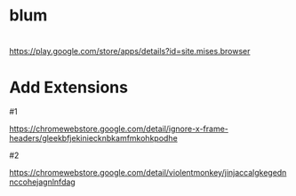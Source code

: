 # blum
#
https://play.google.com/store/apps/details?id=site.mises.browser

# Add Extensions
#1

https://chromewebstore.google.com/detail/ignore-x-frame-headers/gleekbfjekiniecknbkamfmkohkpodhe

#2

https://chromewebstore.google.com/detail/violentmonkey/jinjaccalgkegednnccohejagnlnfdag
